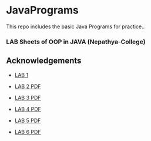 # JavaPrograms
This repo includes the basic Java Programs for practice..

### LAB Sheets of OOP in JAVA (Nepathya-College)

## Acknowledgements

 - [LAB 1 ](https://github.com/pray3m/JavaPrograms/blob/main/LAB1/README.md)
 
 - [LAB 2 PDF](https://github.com/pray3m/JavaPrograms/blob/main/LAB2/_lab%202(tokens%2C%20expressions%2C%20functions%2C%20array%2C%20conditioanls).pdf)
 
- [LAB 3 PDF](https://github.com/pray3m/JavaPrograms/blob/main/LAB3/lab%203(class%20and%20object).pdf)

- [LAB 4 PDF](https://github.com/pray3m/JavaPrograms/blob/main/LAB4/lab%204(Inheritance).pdf)

 - [LAB 5 PDF](https://github.com/pray3m/JavaPrograms/blob/main/LAB5/lab%205(Abstract%20and%20interface).pdf)

- [LAB 6 PDF](https://github.com/pray3m/JavaPrograms/blob/main/LAB6/lab%206%20-%20Excpetional%20Handling.pdf)